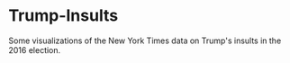 # Trump-Insults
Some visualizations of the New York Times data on Trump's insults in the 2016 election.
